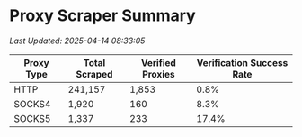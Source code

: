 # Proxy Scraper Summary

_Last Updated: 2025-04-14 08:33:05_

| Proxy Type | Total Scraped | Verified Proxies | Verification Success Rate |
|------------|--------------|------------------|--------------------------|
| HTTP | 241,157 | 1,853 | 0.8% |
| SOCKS4 | 1,920 | 160 | 8.3% |
| SOCKS5 | 1,337 | 233 | 17.4% |
